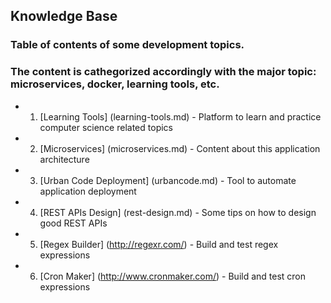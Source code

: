 ## Knowledge Base

### Table of contents of some development topics. 

### The content is cathegorized accordingly with the major topic: microservices, docker, learning tools, etc. 

* 1) [Learning Tools] (learning-tools.md) - Platform to learn and practice computer science related topics
* 2) [Microservices] (microservices.md) - Content about this application architecture
* 3) [Urban Code Deployment] (urbancode.md) - Tool to automate application deployment
* 4) [REST APIs Design] (rest-design.md) - Some tips on how to design good REST APIs
* 5) [Regex Builder] (http://regexr.com/) - Build and test regex expressions
* 6) [Cron Maker] (http://www.cronmaker.com/) - Build and test cron expressions

